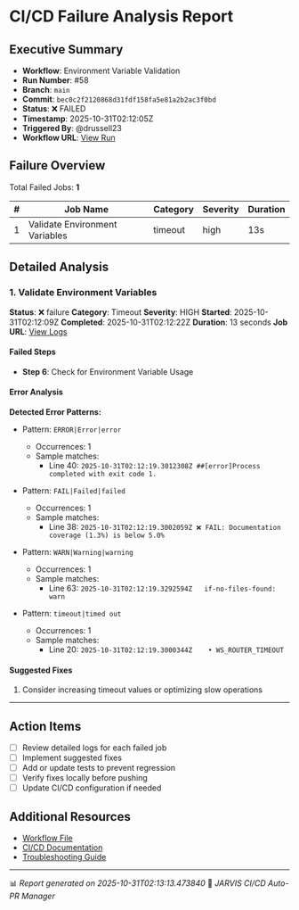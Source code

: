 # CI/CD Failure Analysis Report

## Executive Summary

- **Workflow**: Environment Variable Validation
- **Run Number**: #58
- **Branch**: `main`
- **Commit**: `bec0c2f2120868d31fdf158fa5e81a2b2ac3f0bd`
- **Status**: ❌ FAILED
- **Timestamp**: 2025-10-31T02:12:05Z
- **Triggered By**: @drussell23
- **Workflow URL**: [View Run](https://github.com/drussell23/JARVIS-AI/actions/runs/18960583344)

## Failure Overview

Total Failed Jobs: **1**

| # | Job Name | Category | Severity | Duration |
|---|----------|----------|----------|----------|
| 1 | Validate Environment Variables | timeout | high | 13s |

## Detailed Analysis

### 1. Validate Environment Variables

**Status**: ❌ failure
**Category**: Timeout
**Severity**: HIGH
**Started**: 2025-10-31T02:12:09Z
**Completed**: 2025-10-31T02:12:22Z
**Duration**: 13 seconds
**Job URL**: [View Logs](https://github.com/drussell23/JARVIS-AI/actions/runs/18960583344/job/54146796394)

#### Failed Steps

- **Step 6**: Check for Environment Variable Usage

#### Error Analysis

**Detected Error Patterns:**

- Pattern: `ERROR|Error|error`
  - Occurrences: 1
  - Sample matches:
    - Line 40: `2025-10-31T02:12:19.3012308Z ##[error]Process completed with exit code 1.`

- Pattern: `FAIL|Failed|failed`
  - Occurrences: 1
  - Sample matches:
    - Line 38: `2025-10-31T02:12:19.3002059Z ❌ FAIL: Documentation coverage (1.3%) is below 5.0%`

- Pattern: `WARN|Warning|warning`
  - Occurrences: 1
  - Sample matches:
    - Line 63: `2025-10-31T02:12:19.3292594Z   if-no-files-found: warn`

- Pattern: `timeout|timed out`
  - Occurrences: 1
  - Sample matches:
    - Line 20: `2025-10-31T02:12:19.3000344Z    • WS_ROUTER_TIMEOUT`

#### Suggested Fixes

1. Consider increasing timeout values or optimizing slow operations

---

## Action Items

- [ ] Review detailed logs for each failed job
- [ ] Implement suggested fixes
- [ ] Add or update tests to prevent regression
- [ ] Verify fixes locally before pushing
- [ ] Update CI/CD configuration if needed

## Additional Resources

- [Workflow File](.github/workflows/)
- [CI/CD Documentation](../../docs/ci-cd/)
- [Troubleshooting Guide](../../docs/troubleshooting/)

---

📊 *Report generated on 2025-10-31T02:13:13.473840*
🤖 *JARVIS CI/CD Auto-PR Manager*
